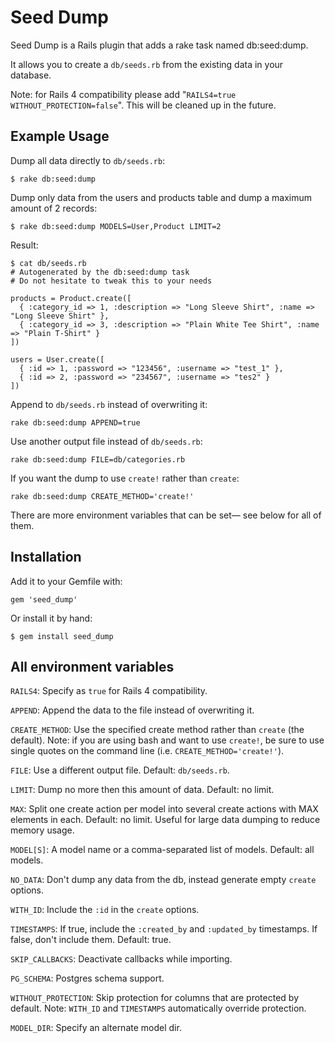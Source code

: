 Seed Dump
========

Seed Dump is a Rails plugin that adds a rake task named db:seed:dump.

It allows you to create a `db/seeds.rb` from the existing data in your database.

Note: for Rails 4 compatibility please add "`RAILS4=true WITHOUT_PROTECTION=false`".  This will be cleaned up in the future.


Example Usage
-------------

Dump all data directly to `db/seeds.rb`:

    $ rake db:seed:dump

Dump only data from the users and products table and dump a maximum amount of 2 records:

    $ rake db:seed:dump MODELS=User,Product LIMIT=2

Result:

    $ cat db/seeds.rb
    # Autogenerated by the db:seed:dump task
    # Do not hesitate to tweak this to your needs

    products = Product.create([
      { :category_id => 1, :description => "Long Sleeve Shirt", :name => "Long Sleeve Shirt" },
      { :category_id => 3, :description => "Plain White Tee Shirt", :name => "Plain T-Shirt" }
    ])

    users = User.create([
      { :id => 1, :password => "123456", :username => "test_1" },
      { :id => 2, :password => "234567", :username => "tes2" }
    ])

Append to `db/seeds.rb` instead of overwriting it:

    rake db:seed:dump APPEND=true

Use another output file instead of `db/seeds.rb`:

    rake db:seed:dump FILE=db/categories.rb

If you want the dump to use `create!` rather than `create`:

    rake db:seed:dump CREATE_METHOD='create!'

There are more environment variables that can be set— see below for all of them.


Installation
------------

Add it to your Gemfile with:

    gem 'seed_dump'

Or install it by hand:

    $ gem install seed_dump


All environment variables
-------------------------

`RAILS4`: Specify as `true` for Rails 4 compatibility.

`APPEND`: Append the data to the file instead of overwriting it.

`CREATE_METHOD`: Use the specified create method rather than `create` (the default).  Note: if you are using bash and want to use `create!`, be sure to use single quotes on the command line (i.e. `CREATE_METHOD='create!'`).

`FILE`: Use a different output file.  Default: `db/seeds.rb`.

`LIMIT`: Dump no more then this amount of data.  Default: no limit.

`MAX`: Split one create action per model into several create actions with MAX elements in each.  Default: no limit.  Useful for large data dumping to reduce memory usage.

`MODEL[S]`: A model name or a comma-separated list of models.  Default: all models.

`NO_DATA`: Don't dump any data from the db, instead generate empty `create` options. 

`WITH_ID`: Include the `:id` in the `create` options.

`TIMESTAMPS`: If true, include the `:created_by` and `:updated_by` timestamps.  If false, don't include them.  Default: true.

`SKIP_CALLBACKS`: Deactivate callbacks while importing.

`PG_SCHEMA`: Postgres schema support.

`WITHOUT_PROTECTION`: Skip protection for columns that are protected by default.  Note: `WITH_ID` and `TIMESTAMPS` automatically override protection.

`MODEL_DIR`: Specify an alternate model dir.
